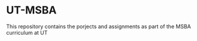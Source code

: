 # UT-MSBA
This repository contains the porjects and assignments as part of the MSBA curriculum at UT
